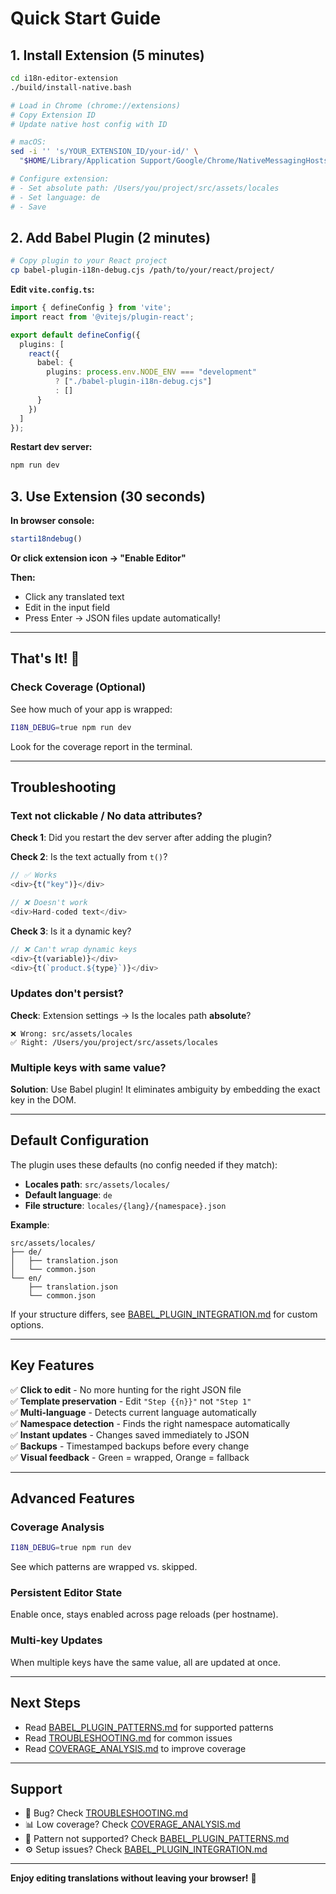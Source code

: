 # Quick Start Guide

## 1. Install Extension (5 minutes)

```bash
cd i18n-editor-extension
./build/install-native.bash

# Load in Chrome (chrome://extensions)
# Copy Extension ID
# Update native host config with ID

# macOS:
sed -i '' 's/YOUR_EXTENSION_ID/your-id/' \
  "$HOME/Library/Application Support/Google/Chrome/NativeMessagingHosts/com.i18ntexteditor.host.json"

# Configure extension:
# - Set absolute path: /Users/you/project/src/assets/locales
# - Set language: de
# - Save
```

## 2. Add Babel Plugin (2 minutes)

```bash
# Copy plugin to your React project
cp babel-plugin-i18n-debug.cjs /path/to/your/react/project/
```

**Edit `vite.config.ts`:**
```typescript
import { defineConfig } from 'vite';
import react from '@vitejs/plugin-react';

export default defineConfig({
  plugins: [
    react({
      babel: {
        plugins: process.env.NODE_ENV === "development"
          ? ["./babel-plugin-i18n-debug.cjs"]
          : []
      }
    })
  ]
});
```

**Restart dev server:**
```bash
npm run dev
```

## 3. Use Extension (30 seconds)

**In browser console:**
```javascript
starti18ndebug()
```

**Or click extension icon → "Enable Editor"**

**Then:**
- Click any translated text
- Edit in the input field
- Press Enter → JSON files update automatically!

---

## That's It! 🎉

### Check Coverage (Optional)

See how much of your app is wrapped:

```bash
I18N_DEBUG=true npm run dev
```

Look for the coverage report in the terminal.

---

## Troubleshooting

### Text not clickable / No data attributes?

**Check 1**: Did you restart the dev server after adding the plugin?

**Check 2**: Is the text actually from `t()`?
```javascript
// ✅ Works
<div>{t("key")}</div>

// ❌ Doesn't work
<div>Hard-coded text</div>
```

**Check 3**: Is it a dynamic key?
```javascript
// ❌ Can't wrap dynamic keys
<div>{t(variable)}</div>
<div>{t(`product.${type}`)}</div>
```

### Updates don't persist?

**Check**: Extension settings → Is the locales path **absolute**?
```
❌ Wrong: src/assets/locales
✅ Right: /Users/you/project/src/assets/locales
```

### Multiple keys with same value?

**Solution**: Use Babel plugin! It eliminates ambiguity by embedding the exact key in the DOM.

---

## Default Configuration

The plugin uses these defaults (no config needed if they match):

- **Locales path**: `src/assets/locales/`
- **Default language**: `de`
- **File structure**: `locales/{lang}/{namespace}.json`

**Example**:
```
src/assets/locales/
├── de/
│   ├── translation.json
│   └── common.json
└── en/
    ├── translation.json
    └── common.json
```

If your structure differs, see [BABEL_PLUGIN_INTEGRATION.md](BABEL_PLUGIN_INTEGRATION.md) for custom options.

---

## Key Features

✅ **Click to edit** - No more hunting for the right JSON file  
✅ **Template preservation** - Edit `"Step {{n}}"` not `"Step 1"`  
✅ **Multi-language** - Detects current language automatically  
✅ **Namespace detection** - Finds the right namespace automatically  
✅ **Instant updates** - Changes saved immediately to JSON  
✅ **Backups** - Timestamped backups before every change  
✅ **Visual feedback** - Green = wrapped, Orange = fallback  

---

## Advanced Features

### Coverage Analysis
```bash
I18N_DEBUG=true npm run dev
```
See which patterns are wrapped vs. skipped.

### Persistent Editor State
Enable once, stays enabled across page reloads (per hostname).

### Multi-key Updates
When multiple keys have the same value, all are updated at once.

---

## Next Steps

- Read [BABEL_PLUGIN_PATTERNS.md](BABEL_PLUGIN_PATTERNS.md) for supported patterns
- Read [TROUBLESHOOTING.md](TROUBLESHOOTING.md) for common issues
- Read [COVERAGE_ANALYSIS.md](COVERAGE_ANALYSIS.md) to improve coverage

---

## Support

- 🐛 Bug? Check [TROUBLESHOOTING.md](TROUBLESHOOTING.md)
- 📊 Low coverage? Check [COVERAGE_ANALYSIS.md](COVERAGE_ANALYSIS.md)
- 🤔 Pattern not supported? Check [BABEL_PLUGIN_PATTERNS.md](BABEL_PLUGIN_PATTERNS.md)
- ⚙️ Setup issues? Check [BABEL_PLUGIN_INTEGRATION.md](BABEL_PLUGIN_INTEGRATION.md)

---

**Enjoy editing translations without leaving your browser!** 🚀

